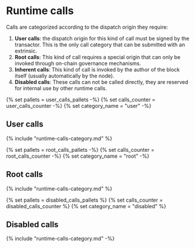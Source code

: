 # Runtime calls

Calls are categorized according to the dispatch origin they require:

1. **User calls**: the dispatch origin for this kind of call must be signed by
the transactor. This is the only call category that can be submitted with an extrinsic.
1. **Root calls**: This kind of call requires a special origin that can only be invoked
through on-chain governance mechanisms.
1. **Inherent calls**: This kind of call is invoked by the author of the block itself
(usually automatically by the node).
1. **Disabled calls**: These calls can not be called directly, they are reserved for internal use by other runtime calls.


{% set pallets = user_calls_pallets -%}
{% set calls_counter = user_calls_counter -%}
{% set category_name = "user" -%}
## User calls

{% include "runtime-calls-category.md" %}

{% set pallets = root_calls_pallets -%}
{% set calls_counter = root_calls_counter -%}
{% set category_name = "root" -%}
## Root calls

{% include "runtime-calls-category.md" %}

{% set pallets = disabled_calls_pallets %}
{% set calls_counter = disabled_calls_counter %}
{% set category_name = "disabled" %}
## Disabled calls

{% include "runtime-calls-category.md" -%}

